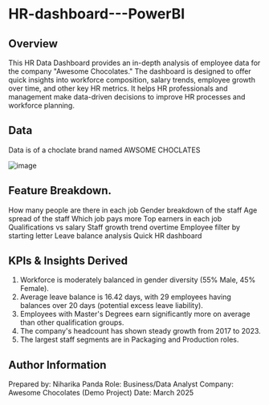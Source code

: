 # HR-dashboard---PowerBI

## Overview
This HR Data Dashboard provides an in-depth analysis of employee data for the company "Awesome Chocolates." The dashboard is designed to offer quick insights into workforce composition, salary trends, employee growth over time, and other key HR metrics. It helps HR professionals and management make data-driven decisions to improve HR processes and workforce planning.

## Data 
Data is of a choclate brand named AWSOME CHOCLATES 

![image](https://github.com/user-attachments/assets/2f5b09cf-c031-48b3-af5d-51f3c8bf989a)

## Feature Breakdown.
How many people are there in each job
Gender breakdown of the staff
Age spread of the staff
Which job pays more
Top earners in each job
Qualifications vs salary
Staff growth trend overtime
Employee filter by starting letter
Leave balance analysis
Quick HR dashboard

## KPIs & Insights Derived
1. Workforce is moderately balanced in gender diversity (55% Male, 45% Female).
2. Average leave balance is 16.42 days, with 29 employees having balances over 20 days (potential excess leave liability).
3. Employees with Master's Degrees earn significantly more on average than other qualification groups.
4. The company's headcount has shown steady growth from 2017 to 2023.
5. The largest staff segments are in Packaging and Production roles.

## Author Information
Prepared by: Niharika Panda
Role: Business/Data Analyst
Company: Awesome Chocolates (Demo Project)
Date: March 2025


